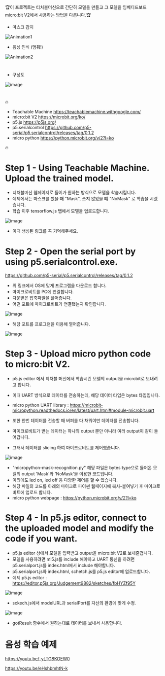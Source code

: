 🏆이 프로젝트는 티처블머신으로 간단히 모델을 만들고 그 모델을 임베디드보드 micro:bit V2에서 사용하는 방법을 다룹니다.🏆

- 마스크 감지


![Animation1](https://user-images.githubusercontent.com/79979086/157808573-fa8b7cd6-bcbb-4baf-9017-5d059115552c.gif)

- 음성 인식 (멈춰!)


![Animation2](https://user-images.githubusercontent.com/79979086/157809237-c87bfad5-12ca-4fd1-ab9b-ef7abd52b2f9.gif)


#
- 구성도

![image](https://user-images.githubusercontent.com/79979086/162358186-a5af82b9-37f7-4f6f-9f30-2cfaafb4f4ce.png)


#
🔥 

- Teachable Machine https://teachablemachine.withgoogle.com/
- micro:bit V2 https://microbit.org/ko/
- p5.js https://p5js.org/
- p5.serialcontrol https://github.com/p5-serial/p5.serialcontrol/releases/tag/0.1.2
- micro python https://python.microbit.org/v/2?l=ko

🔥
#
# Step 1 - Using Teachable Machine. Upload the trained model.

- 티처블머신 웹페이지로 들어가 원하는 방식으로 모델을 학습시킵니다. 
- 예제에서는 마스크를 썼을 때 "Mask", 쓰지 않았을 떄 "NoMask" 로 학습을 시켰습니다.
- 학습 이후 tensorflow.js 탭에서 모델을 업로드합니다.

![image](https://user-images.githubusercontent.com/79979086/157226956-5a6c65d1-7ed6-43c2-a70e-b76adc70772d.png)

- 이때 생성된 링크를 꼭 기억해주세요.

#
# Step 2 - Open the serial port by using p5.serialcontrol.exe.

https://github.com/p5-serial/p5.serialcontrol/releases/tag/0.1.2

- 위 링크에서 OS에 맞게 프로그램을 다운로드 합니다.
- 마이크로비트를 PC에 연결합니다.
- 다운받은 압축파일을 풀어줍니다.
- 어떤 포트에 마이크로비트가 연결됐는지 확인합니다.

![image](https://user-images.githubusercontent.com/79979086/157228873-9c4e79b8-229b-4f95-93d5-c6d10ec8158c.png)

- 해당 포트를 프로그램을 이용해 열어줍니다.

![image](https://user-images.githubusercontent.com/79979086/157228509-4fc245ff-3866-4f6c-bb0b-0acc62a4fcdf.png)

#
# Step 3 - Upload micro python code to micro:bit V2.

- p5.js editor 에서 티처블 머신에서 학습시킨 모델의 output을 microbit로 보내려고 합니다.
- 이때 UART 방식으로 데이터를 전송하는데, 해당 데이터 타입은 bytes 타입입니다.
- micro python UART library : https://microbit-micropython.readthedocs.io/en/latest/uart.html#module-microbit.uart

- 또한 한번 데이터를 전송할 때 버퍼를 다 채워야만 데이터를 전송합니다.
- 마이크로비트가 받는 데이터는 하나의 output 뿐만 아니라 여러 output이 같이 들어갑니다.
- 그래서 데이터를 slicing 하여 마이크로비트를 제어했습니다.

![image](https://user-images.githubusercontent.com/79979086/157785531-a61f0722-a8b4-413f-8a49-498b667c2d18.png)


- "micropython-mask-recognition.py" 해당 파일은 bytes type으로 들어온 모델의 output 'Mask'와 'NoMask'을 이용한 코드입니다. 
- 이외에도 led on, led off 등 다양한 제어를 할 수 있습니다.
- 해당 파일의 코드를 아래의 마이크로 파이썬 웹페이지에 복사-붙여넣기 후 마이크로비트에 업로드 합니다.
- micro python webpage : https://python.microbit.org/v/2?l=ko


#
# Step 4 - In p5.js editor, connect to the uploaded model and modify the code if you want.

- p5.js editor 상에서 모델을 입력받고 output을 micro:bit V2로 보내줄겁니다.
- 모델을 사용하려면 ml5.js를 include 해야하고 UART 통신을 하려면 p5.serialport.js를 index.html에서 include 해야합니다.
- p5.serialport.js와 index.html, schetch.js를 p5.js editor에 업로드합니다.
- 예제 p5.js editor : https://editor.p5js.org/Judgement9882/sketches/fbHYZf95Y

![image](https://user-images.githubusercontent.com/79979086/157806852-1086ae8e-dd4c-4869-8cda-6b2e09244ad5.png)

- sckech.js에서 modelURL과 serialPort를 자신의 환경에 맞게 수정.

![image](https://user-images.githubusercontent.com/79979086/157806974-04d5faed-35ad-4c92-9dbd-f48894476d86.png)

- gotResult 함수에서 원하는대로 데이터를 보내서 사용합니다.



# 음성 학습 예제
https://youtu.be/-yLTG8KOEW0


https://youtu.be/eHshbmhtN-k




